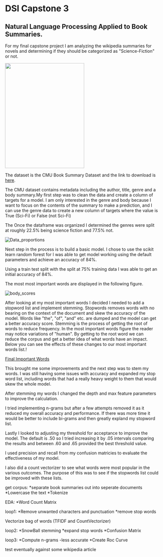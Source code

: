 # DSI Capstone 3
## Natural Language Processing Applied to Book Summaries.


For my final capstone project I am analyzing the wikipedia summaries for novels and determining if they should be categorized as "Science-Fiction" or not.

<img src="https://user-images.githubusercontent.com/25779351/116443332-28609880-a819-11eb-8c9f-a6a75a0f4341.jpg" width="260" height="344">

The dataset is the CMU Book Summary Dataset and the link to download is [here](http://www.cs.cmu.edu/~dbamman/booksummaries.html "CMU Book Summary Dataset").


The CMU dataset contains metadata including the author, title, genre and a body summary.My first step was to clean the data and create a column of targets for a model.  I am only interested in the genre and body because I want to focus on the contents of the summary to make a prediction, and I can use the genre data to create a new column of targets where the value is True (Sci-Fi) or False (not Sci-Fi)

The Once the dataframe was organized I determined the genres were split at roughly 22.5% being science fiction and 77.5% not.

![Data_proportions](https://user-images.githubusercontent.com/25779351/116435335-db78c400-a810-11eb-8fce-1703b87faa24.png)


Next step in the process is to build a basic model.  I chose to use the scikit learn random forest for I was able to get model working using the default parameters and achieve an accuracy of 84%.

Using a train test split with the split at 75% training data I was able to get an initial accuracy of 84%.

The most most important words are displayed in the following figure.

![body_scores](https://user-images.githubusercontent.com/25779351/116598461-785c5f80-a8ec-11eb-80f5-11e976039f70.png)


After looking at my most important words I decided I needed to add a stopword list and implement stemming. Stopwords removes words with no bearing on the context of the document and skew the accuracy of the model.  Words like "the", "of", "and" etc. are dumped and the model can get a better accuracy score.  Stemming is the process of getting the root of words to reduce frequency.  In the most important words figure the reader may notice variations of "human".  By getting to the root word we can reduce the corpus and get a better idea of what words have an impact.  Below you can see the effects of these changes to our most important words list.!

[Final Important Words](https://user-images.githubusercontent.com/25779351/116606073-d0e42a80-a8f5-11eb-8475-7d578cb29623.png)





This brought me some improvements and the next step was to stem my words.  I was still having some issues with accuracy and expanded my stop word list, including words that had a really heavy weight to them that would skew the whole model.

After stemming my words I changed the depth and max feature parameters to improve the calculation.

I tried implementing n-grams but after a few attempts removed it as it reduced my overall accuracy and performance.  If there was more time it would be better to include bi-grams and then greatly expland my stopword list.

Lastly I looked to adjusting my threshold for acceptance to improve the model.  The default is .50 so I tried increasing it by .05 intervals comparing the results  and between .60 and .65 provided the best threshold value.

I used precision and recall from my confusion matricies to evaluate the effectiveness of my model.

I also did a count vectorizer to see what words were most popular in the various outcomes. The purpose of this was to see if the stopwords list could be improved with these lists.

get corpus:
  *separate book summaries out into seperate documents
  *Lowercase the text
  *Tokenize

EDA:
  *Word Count Matrix

loop1:
  *Remove unwanted characters and punctuation
  *remove stop words

Vectorize bag of words (TFIDF and CountVectorizer)

loop2:
  *SnowBall stemming
  *expand stop words
  *Confusion Matrix
  
loop3:
  *Compute n-grams
   -less accurate
  *Create Roc Curve
  
test eventually against some wikipedia article

